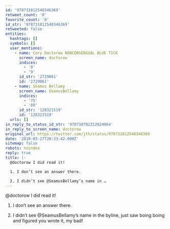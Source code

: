 ```yaml
---
id: '978731812540346369'
retweet_count: '0'
favorite_count: '0'
id_str: '978731812540346369'
retweeted: false
entities:
  hashtags: []
  symbols: []
  user_mentions:
    - name: Cory Doctorow NONCONSENSUAL BLUE TICK
      screen_name: doctorow
      indices:
        - '0'
        - '9'
      id_str: '2729061'
      id: '2729061'
    - name: Séamus Bellamy
      screen_name: SeamusBellamy
      indices:
        - '75'
        - '89'
      id_str: '128321519'
      id: '128321519'
  urls: []
in_reply_to_status_id_str: '978730792212824064'
in_reply_to_screen_name: doctorow
original_url: https://twitter.com/jth/status/978731812540346369
date: '2018-03-27T20:33:42.000Z'
sitemap: false
robots: noindex
reply: true
title: |-
  @doctorow I did read it!

  1. I don’t see an answer there.

  2. I didn’t see @SeamusBellamy’s name in …
---
```


@doctorow I did read it!

1. I don’t see an answer there.

2. I didn’t see @SeamusBellamy’s name in the byline, just saw boing boing and figured you wrote it, my bad!